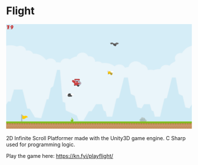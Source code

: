 # Flight

![alt text](/ghbanner.png?raw=true "Screenshot")

2D Infinite Scroll Platformer made with the Unity3D game engine. C Sharp used for programming logic.

Play the game here: https://kn.fyi/playflight/
